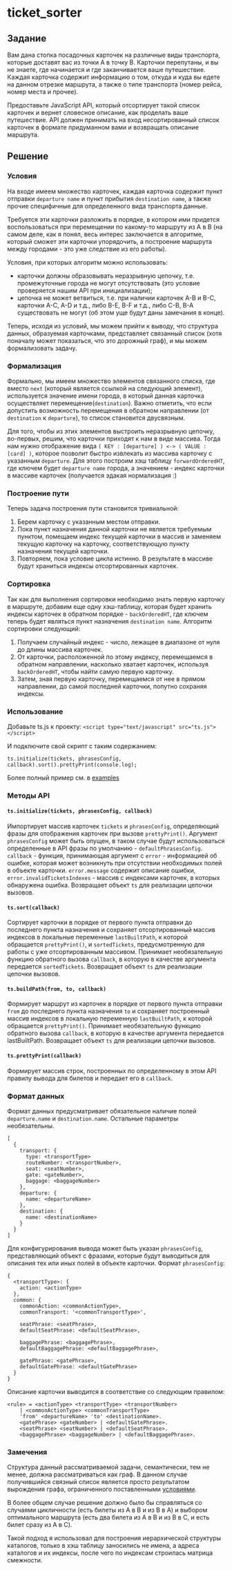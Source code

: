 # ticket_sorter

## Задание

Вам дана стопка посадочных карточек на различные виды транспорта, которые доставят вас из точки A в точку B. Карточки перепутаны, и вы не знаете, где начинается и где заканчивается ваше путешествие. Каждая карточка содержит информацию о том, откуда и куда вы едете на данном отрезке маршрута, а также о типе транспорта (номер рейса, номер места и прочее). 

Предоставьте JavaScript API, который отсортирует такой список карточек и вернет словесное описание, как проделать ваше путешествие. API должен принимать на вход несортированный список карточек в формате придуманном вами и возвращать описание маршрута.

## Решение

### Условия

На входе имеем множество карточек, каждая карточка содержит пункт отправки ```departure name``` и пункт прибытия ```destination name```, а также прочие специфичные для определенного вида транспорта данные.

Требуется эти карточки разложить в порядке, в котором ими придется воспользоваться 
при перемещении по какому-то маршруту из A в B (на самом деле, как я понял, весь интерес заключается в алгоритме, который сможет эти карточки упорядочить, а построение маршрута между городами - это уже следствие из его работы).

Условия, при которых алгоритм можно использовать:

* карточки должны образовывать неразрывную цепочку, т.е. промежуточные города не могут отсутствовать (это условие проверяется нашим API при инициализации);
* цепочка не может ветвиться, т.е. при наличии карточек А-B и B-C, карточки A-C, A-D и т.д., либо B-E, B-F и т.д.,  либо С-В, B-A существовать не могут (об этом уще будут даны замечания в конце).

Теперь, исходя из условий, мы можем прийти к выводу, что структура данных, образуемая карточками, представляет связанный список (хотя поначалу может показаться, что это дорожный граф), и мы можем формализовать задачу.

### Формализация

Формально, мы имеем множество элементов связанного списка, где вместо ```next```  (который является ссылкой на следующий элемент), используется значение имени города, в который данная карточка осуществляет перемещение(```destination```). Важно отметить, что если допустить возможность перемещения в обратном направлении (от ```destination``` к ```departure```), то список становится двусвязным.

Для того, чтобы из этих элементов выстроить неразрывную цепочку, во-первых, решим, что карточки приходят к нам в виде массива. Тогда нам нужно отображениe вида ```( KEY : [departure] ) <-> ( VALUE : [card] )```, которое позволит быстро извлекать из массива карточку с указанным ```departure```. Для этого построим хэш таблицу ```forwardOrderedHT```, где ключем будет ```departure name``` города, а значением - индекс карточки в массиве карточек (получается эдакая нормализация :)

### Построение пути

Теперь задача построения пути становится тривиальной:
 
1. Берем карточку с указанным местом отправки.
2. Пока пункт назначения данной карточки не является требуемым пунктом, помещаем индекс текущей карточки в массив и заменяем текущую карточку на карточку, соответствующую пункту назначения текущей карточки.
3. Повторяем, пока условие цикла истинно. В результате в массиве будут храниться индексы отсортированных карточек.

### Сортировка

Так как для выполнения сортировки необходимо знать первую карточку в маршруте,
добавим еще одну хэш-таблицу, которая будет хранить индексы карточек в обратном порядке - ```backOrderedHT```, где ключем теперь будет являться пункт назначения ```destination name```. Алгоритм сортировки слeдующий:

1. Получаем случайный индекс - число, лежащее в диапазоне от нуля до длины массива карточек.
2. От карточки, расположенной по этому индексу, перемещаемся в обратном направлении, насколько хватает карточек, используя ```backOrderedHT```, чтобы найти самую первую карточку.
1. Затем, зная первую карточку, перемещаемся от нее в прямом направлении, до самой последней карточки, попутно сохраняя индексы.

### Использование

Добавьте ts.js к проекту:
```<script type="text/javascript" src="ts.js"></script>```

И подключите свой скрипт с таким содержанием:

```
ts.initialize(tickets, phrasesConfig, callback).sort().prettyPrint(console.log);
```

Более полный пример см. в [examples](https://github.com/Dischain/ticket_sorter/tree/master/example)

### Методы API

#### ```ts.initialize(tickets, phrasesConfig, callback)```

Импортирует массив карточек ```tickets``` и ```phrasesConfig```, определяющий фразы для отображения карточек при вызове ```prettyPrint()```. Аргумент ```phrasesConfig``` может быть опущен, в таком случае будут использоваться определенные в API фразы по умолчанию - ```defaultPhrasesConfig```. ```callback``` - функция, принимающая аргумент с ```error``` - информацией об ошибке, которая может возникнуть при отсутствии необходимых полей в объекте карточки. ```error.message``` содержит описание ошибки, ```error.invalidTicketsIndexes``` - массив с индексами карточек, в которых обнаружена ошибка. Возвращает объект ```ts``` для реализации цепочки вызовов.

#### ```ts.sort(callback)```

Сортирует карточки в порядке от первого пункта отправки до последнего пункта назначения и сохраняет отсортированный массив индексов в локальные переменные ```lastBuiltPath```, к которой обращается ```prettyPrint()```, и ```sortedTickets```, предусмотренную для работы с уже отсортированным массивом. Принимает необязательную функцию обратного вызова ```callback```, в которую в качестве аргумента передается ```sortedTickets```. Возвращает объект ```ts``` для реализации цепочки вызовов.

#### ```ts.buildPath(from, to, callback)```

Формирует маршрут из карточек в порядке от первого пункта отправки ```from``` до последнего пункта назначения ```to``` и сохраняет построенный массив индексов в локальную переменную ```lastBuiltPath```, к которой обращается ```prettyPrint()```. Принимает необязательную функцию обратного вызова ```callback```, в которую в качестве аргумента передается lastBuiltPath. Возвращает объект ```ts``` для реализации цепочки вызовов.

#### ```ts.prettyPrint(callback)```

Формирует массив строк, построенных по определенному в этом API правилу вывода для билетов и передает его в ```callback```.

### Формат данных

Формат данных предусматривает обязательное наличие полей ```departure.name``` и ```destination.name```. Остальные параметры необязательны.

    [
      {
        transport: {
          type: <transportType>
          routeNumber: <transportNumber>,
          seat: <seatNumber>,
          gate: <gateNumber>,
          baggage: <baggageNumber>
        },
        departure: {
          name: <departureName>
        },
        destination: {
          name: <destinationName>
        }
      }
    ]

Для конфигурирования вывода может быть указан ```phrasesConfig```, представляющий объект с фразами, которые будут выводиться для описания тех или иных полей в объекте карточки. Формат ```phrasesConfig```:

    {
      <transportType>: {
        action: <actionType>
      },
      common: {
        commonAction: <commonActionType>,
        commonTransport: '<commonTransportType>',

        seatPhrase: <seatPhrase>,
        defaultSeatPhrase: <defaultSeatPhrase>,

        baggagePhrase: <baggagePhrase>,
        defaultBaggagePhrase: <defaultBaggagePhrase>,

        gatePhrase: <gatePhrase>,
        defaultGatePhrase: <defaultGatePhrase>
      }
    }

Описание карточки выводится в соответствие со следующим правилом:

    <rule> = <actionType> <transportType> <transportNumber>
		| <commonActionType> <commonTransportType>
		'from' <departureName> 'to' <destinationName>. 
 		<gatePhrase> <gateNumber> | <defaultGatePhrase>.
		<seatPhrase> <seatNumber> | <defaultSeatPhrase>.
 		<baggagePhrase> <baggageNumber> | <defaultBaggagePhrase>.

### Замечения

Структура данный рассматриваемой задачи, семантически, тем не менее, должна рассматриваться как граф. В данном случае получившийся связный список является просто результатом вырождения графа, ограниченного поставленными [условиями](https://github.com/Dischain/ticket_sorter/blob/master/README.md#Условия).

В более общем случае решение должно было бы справляться со случаями цикличности (есть билеты из А в B и из B в A) и выбором оптимального маршрута (есть два билета из A в B и из B в C, и есть билет сразу из A в C).

Такой подход я использовал для построения иерархической структуры каталогов,
только в хэш таблицу заносились не имена, а адреса каталогов и их индексы, 
после чего по индексам строилась матрица смежности.